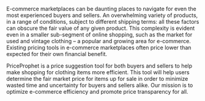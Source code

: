 E-commerce marketplaces can be daunting places to navigate for even the most experienced buyers and sellers. An overwhelming variety of products, in a range of conditions, subject to different shipping terms: all these factors can obscure the fair value of any given product. This complexity is evident even in a smaller sub-segment of online shopping, such as the market for used and vintage clothing – a popular and growing area for e-commerce. Existing pricing tools in e-commerce marketplaces often price lower than expected for their own financial benefit. 

PriceProphet is a price suggestion tool for both buyers and sellers to help make shopping for clothing items more efficient. This tool will help users determine the fair market price for items up for sale in order to minimize wasted time and uncertainty for buyers and sellers alike. Our mission is to optimize e-commerce efficiency and promote price transparency for all.

